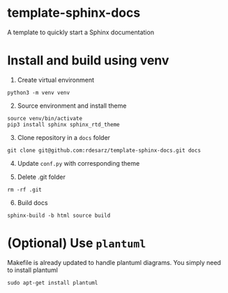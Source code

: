 # template-sphinx-docs
A template to quickly start a Sphinx documentation

# Install and build using venv

1. Create virtual environment
```
python3 -m venv venv
```
2. Source environment and install theme
```
source venv/bin/activate
pip3 install sphinx sphinx_rtd_theme
```
3. Clone repository in a `docs` folder
```
git clone git@github.com:rdesarz/template-sphinx-docs.git docs
```
4. Update `conf.py` with corresponding theme

5. Delete .git folder
```
rm -rf .git
```
6. Build docs
```
sphinx-build -b html source build
```

# (Optional) Use `plantuml`

Makefile is already updated to handle plantuml diagrams. You simply need to install plantuml
```
sudo apt-get install plantuml
```
